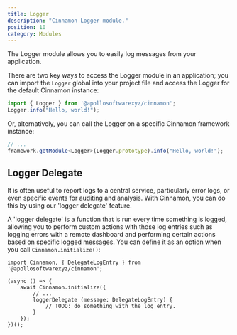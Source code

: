 ```yaml
---
title: Logger
description: "Cinnamon Logger module."
position: 10
category: Modules
---
```


<div class="page-description">
The Logger module allows you to easily log messages from your application.
</div>

There are two key ways to access the Logger module in an application; you 
can import the `Logger` global into your project file and access the Logger 
for the default Cinnamon instance:
```ts
import { Logger } from '@apollosoftwarexyz/cinnamon';
Logger.info("Hello, world!");
```

Or, alternatively, you can call the Logger on a specific Cinnamon framework 
instance:

```ts
// ...
framework.getModule<Logger>(Logger.prototype).info("Hello, world!");
```

## Logger Delegate
It is often useful to report logs to a central service, particularly error 
logs, or even specific events for auditing and analysis. With Cinnamon, you 
can do this by using our 'logger delegate' feature.

A 'logger delegate' is a function that is run every time something is logged,
allowing you to perform custom actions with those log entries such as 
logging errors with a remote dashboard and performing certain actions based 
on specific logged messages. You can define it as an option when you call 
`Cinnamon.initialize()`:
```ts{6-8}[src/main.ts]
import Cinnamon, { DelegateLogEntry } from '@apollosoftwarexyz/cinnamon';

(async () => {
    await Cinnamon.initialize({
        // ...
        loggerDelegate (message: DelegateLogEntry) {
            // TODO: do something with the log entry.
        }
    });
})();
```


